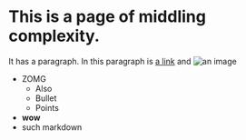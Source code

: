 # This is a page of middling complexity.

It has a paragraph.  In this paragraph is [a link](http://www.elixirsips.com) and ![an image](http://elixirsips.com/images/about_josh_adams.png)

- ZOMG
  - Also
  - Bullet
  - Points
- **wow**
- such markdown